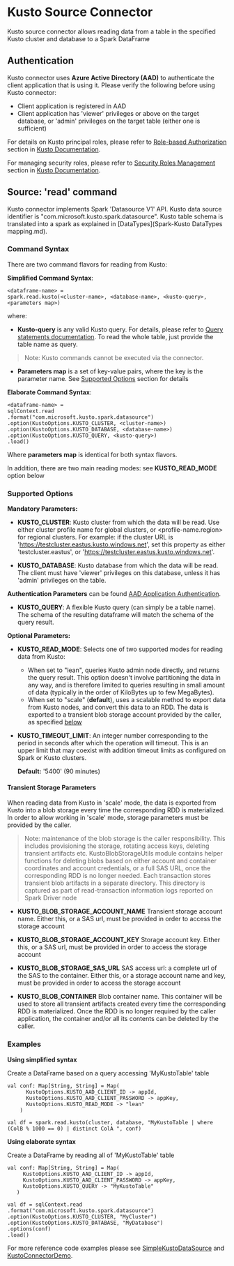 # Kusto Source Connector

Kusto source connector allows reading data from a table in the specified Kusto cluster and database 
to a Spark DataFrame 

## Authentication

Kusto connector uses  **Azure Active Directory (AAD)** to authenticate the client application 
that is using it. Please verify the following before using Kusto connector:
 * Client application is registered in AAD
 * Client application has 'viewer' privileges or above on the target database, 
 or 'admin' privileges on the target table (either one is sufficient)
 
 For details on Kusto principal roles, please refer to [Role-based Authorization](https://docs.microsoft.com/en-us/azure/kusto/management/access-control/role-based-authorization) 
 section in [Kusto Documentation](https://docs.microsoft.com/en-us/azure/kusto/).
 
 For managing security roles, please refer to [Security Roles Management](https://docs.microsoft.com/en-us/azure/kusto/management/security-roles) 
 section in [Kusto Documentation](https://docs.microsoft.com/en-us/azure/kusto/).
 
 ## Source: 'read' command
 
 Kusto connector implements Spark 'Datasource V1' API. 
 Kusto data source identifier is "com.microsoft.kusto.spark.datasource". 
 Kusto table schema is translated into a spark as explained in [DataTypes](Spark-Kusto DataTypes mapping.md).
 
 ### Command Syntax
 
 There are two command flavors for reading from Kusto:
 
 **Simplified Command Syntax**: 
  ```
 <dataframe-name> = 
 spark.read.kusto(<cluster-name>, <database-name>, <kusto-query>, <parameters map>)
  ```
 where:
 * **Kusto-query** is any valid Kusto query. For details, please refer to [Query statements documentation](https://docs.microsoft.com/en-us/azure/kusto/query/statements). To read the whole table, just provide the table name as query.
 >Note:
 Kusto commands  cannot be executed via the connector.
 * **Parameters map** is a set of key-value pairs, where the key is the parameter name. See [Supported Options](#supported-options)
 section for details
 
  
**Elaborate Command Syntax**: 
```
<dataframe-name> = 
sqlContext.read
.format("com.microsoft.kusto.spark.datasource")
.option(KustoOptions.KUSTO_CLUSTER, <cluster-name>)
.option(KustoOptions.KUSTO_DATABASE, <database-name>)
.option(KustoOptions.KUSTO_QUERY, <kusto-query>)
.load()
```
Where **parameters map** is identical for both syntax flavors.

In addition, there are two main reading modes: see **KUSTO_READ_MODE** option below
      
 ### Supported Options
  
 **Mandatory Parameters:** 
  
 * **KUSTO_CLUSTER**:
  Kusto cluster from which the data will be read.
  Use either cluster profile name for global clusters, or <profile-name.region> for regional clusters.
  For example: if the cluster URL is 'https://testcluster.eastus.kusto.windows.net', set this property 
  as either 'testcluster.eastus', or  'https://testcluster.eastus.kusto.windows.net'.
   
  * **KUSTO_DATABASE**: 
  Kusto database from which the data will be read. The client must have 'viewer' 
  privileges on this database, unless it has 'admin' privileges on the table.
  
  **Authentication Parameters** can be found [AAD Application Authentication](Authentication.md). 

  * **KUSTO_QUERY**: 
  A flexible Kusto query (can simply be a table name). The schema of the resulting dataframe will match the schema of the query result. 
 
 
 **Optional Parameters:** 
 
 * **KUSTO_READ_MODE**: 
 Selects one of two supported modes for reading data from Kusto:
   * When set to "lean", queries Kusto admin node directly, and returns the query result. 
   This option doesn't involve partitioning the data in any way, and is therefore limited to queries resulting in small amount of data 
   (typically in the order of KiloBytes up to few MegaBytes).
   * When set to "scale" (**default**), uses a scalable method to export data from Kusto nodes, and convert this data to an RDD.
   The data is exported to a transient blob storage account provided by the caller, as specified [below](#transient-storage-parameters)

 * **KUSTO_TIMEOUT_LIMIT**:
 An integer number corresponding to the period in seconds after which the operation will timeout.
 This is an upper limit that may coexist with addition timeout limits as configured on Spark or Kusto clusters.
 
    **Default:** '5400' (90 minutes)    
    
#### Transient Storage Parameters
When reading data from Kusto in 'scale' mode, the data is exported from Kusto into a blob storage every time the corresponding RDD is materialized.
In order to allow working in 'scale' mode, storage parameters must be provided by the caller. 

>Note: maintenance of the blob storage is the caller responsibility. This includes provisioning the storage, rotating access keys, 
deleting transient artifacts etc. KustoBlobStorageUtils module contains helper functions for deleting blobs based on either account and container 
coordinates and account credentials, or a full SAS URL, once the corresponding RDD is no longer needed. Each transaction stores transient blob 
artifacts in a separate directory. This directory is captured as part of read-transaction information logs reported on Spark Driver node 

* **KUSTO_BLOB_STORAGE_ACCOUNT_NAME**
Transient storage account name. Either this, or a SAS url, must be provided in order to access the storage account

* **KUSTO_BLOB_STORAGE_ACCOUNT_KEY**
Storage account key. Either this, or a SAS url, must be provided in order to access the storage account

* **KUSTO_BLOB_STORAGE_SAS_URL**
SAS access url: a complete url of the SAS to the container. Either this, or a storage account name and key, must be provided
  in order to access the storage account
  
* **KUSTO_BLOB_CONTAINER**
Blob container name. This container will be used to store all transient artifacts created every time the corresponding RDD is materialized. 
Once the RDD is no longer required by the caller application, the container and/or all its contents can be deleted by the caller.

 ### Examples
 
 **Using simplified syntax**
 
 Create a DataFrame based on a query accessing 'MyKustoTable' table
 ```
 val conf: Map[String, String] = Map(
       KustoOptions.KUSTO_AAD_CLIENT_ID -> appId,
       KustoOptions.KUSTO_AAD_CLIENT_PASSWORD -> appKey,
       KustoOptions.KUSTO_READ_MODE -> "lean"
     )
     
 val df = spark.read.kusto(cluster, database, "MyKustoTable | where (ColB % 1000 == 0) | distinct ColA ", conf)
 ``` 
 
 **Using elaborate syntax**
  
  Create a DataFrame by reading all of 'MyKustoTable' table
  ```
 val conf: Map[String, String] = Map(
       KustoOptions.KUSTO_AAD_CLIENT_ID -> appId,
       KustoOptions.KUSTO_AAD_CLIENT_PASSWORD -> appKey,
       KustoOptions.KUSTO_QUERY -> "MyKustoTable"
     )
 
 val df = sqlContext.read
  .format("com.microsoft.kusto.spark.datasource")
  .option(KustoOptions.KUSTO_CLUSTER, "MyCluster")
  .option(KustoOptions.KUSTO_DATABASE, "MyDatabase")
  .options(conf)
  .load()
  ```
  
  For more reference code examples please see 
  [SimpleKustoDataSource](../samples/src/main/scala/SimpleKustoDataSource.scala) and 
  [KustoConnectorDemo](../samples/src/main/scala/KustoConnectorDemo.scala).